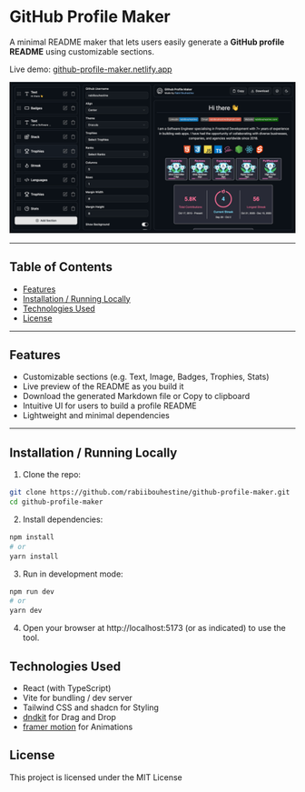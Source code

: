 # GitHub Profile Maker

A minimal README maker that lets users easily generate a **GitHub profile README** using customizable sections.

Live demo: [github-profile-maker.netlify.app](https://github-profile-maker.netlify.app)

![](githubprofilemaker.png)

---

## Table of Contents

- [Features](#features)
- [Installation / Running Locally](#installation--running-locally)
- [Technologies Used](#technologies-used)
- [License](#license)

---

## Features

- Customizable sections (e.g. Text, Image, Badges, Trophies, Stats)
- Live preview of the README as you build it
- Download the generated Markdown file or Copy to clipboard
- Intuitive UI for users to build a profile README
- Lightweight and minimal dependencies

---

## Installation / Running Locally

1. Clone the repo:

```bash
git clone https://github.com/rabiibouhestine/github-profile-maker.git
cd github-profile-maker
```

2. Install dependencies:

```bash
npm install
# or
yarn install
```

3. Run in development mode:

```bash
npm run dev
# or
yarn dev
```

4. Open your browser at http://localhost:5173 (or as indicated) to use the tool.

## Technologies Used

- React (with TypeScript)
- Vite for bundling / dev server
- Tailwind CSS and shadcn for Styling
- [dndkit](https://dndkit.com/) for Drag and Drop
- [framer motion](https://motion.dev/) for Animations

## License

This project is licensed under the MIT License
